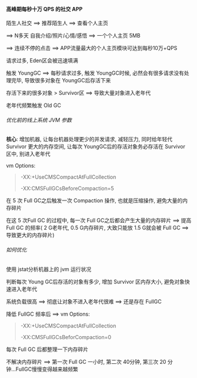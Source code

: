 #### 高峰期每秒十万 QPS 的社交 APP



陌生人社交   ==>   推荐陌生人   ==>  查看个人主页

==>  N多天 自我介绍/照片/心情/感悟   ==>  一个个人主页  5MB

==>  连续不停的点击  ==>  APP流量最大的个人主页模块可达到每秒10万+QPS



请求过多, Eden区会被迅速填满

触发 YoungGC  ==>  每秒请求过多, 触发 YoungGC时候, 必然会有很多请求没有处理完毕, 导致很多对象在 YoungGC后存活下来

存活下来的很多对象 > Survivor区  ==>  导致大量对象进入老年代

老年代频繁触发 Old GC



###### 优化前的线上系统 JVM 参数

**核心**: 增加机器, 让每台机器处理更少的并发请求, 减轻压力, 同时给年轻代 Survivor 更大的内存空间, 让每次 YoungGC后的存活对象务必存活在 Survivor 区中, 别进入老年代

vm Options:

> -XX:+UseCMSCompactAtFullCollection 
>
> -XX:CMSFullGCsBeforeCompaction=5

在 5 次 Full GC之后触发一次 Compaction 操作, 也就是压缩操作, 避免大量的内存碎片



在这 5 次Full GC 的过程中, 每一次 Full GC之后都会产生大量的内存碎片  ==>  提高 Full GC 的频率( 2 G老年代, 0.5 G内存碎片, 大致只能放 1.5 G就会被 Full GC ==> 导致更大的内存碎片)

###### 如何优化

使用 jstat分析机器上的 jvm 运行状况

判断每次 Young GC后存活的对象有多少, 增加 Survivor 区内存大小, 避免对象快速进入老年代

系统负载很高  ==>  彻底让对象不进入老年代很难  ==> 还是存在 FullGC

降低 FullGC 频率后 ==>  vm Options:

>-XX:+UseCMSCompactAtFullCollection
>
>-XX:CMSFullGCsBeforCompaction=0

每次 Full GC 后都整理一下内存碎片



不解决内存碎片 ==>  第一次 Full GC 一小时, 第二次 40分钟, 第三次 20 分钟...FullGC慢慢变得越来越频繁